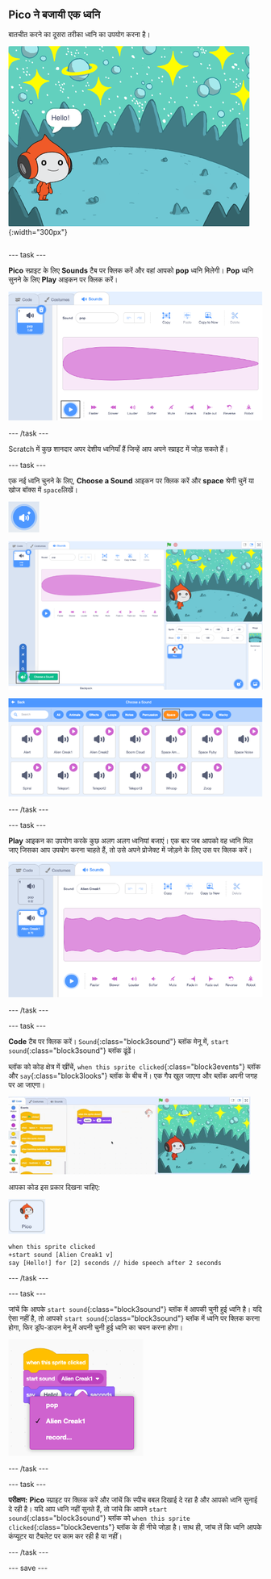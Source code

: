 ## Pico ने बजायी एक ध्वनि

<div style="display: flex; flex-wrap: wrap">
<div style="flex-basis: 200px; flex-grow: 1; margin-right: 15px;">
बातचीत करने का दूसरा तरीका ध्वनि का उपयोग करना है।
</div>
<div>

![Pico स्प्राइट बोले, "हेलो" (Hello)!](images/pico-step2.png){:width="300px"}

</div>
</div>

--- task ---

**Pico** स्प्राइट के लिए **Sounds** टैब पर क्लिक करें और वहां आपको **pop** ध्वनि मिलेगी। **Pop** ध्वनि सुनने के लिए **Play** आइकन पर क्लिक करें।

![Sounds टैब में pop ध्वनि बजाना।](images/pico-sound-play.png)

--- /task ---

Scratch में कुछ शानदार अपर देशीय ध्वनियाँ हैं जिन्हें आप अपने स्प्राइट में जोड़ सकते हैं।

--- task ---

एक नई ध्वनि चुनने के लिए, **Choose a Sound** आइकन पर क्लिक करें और **space** श्रेणी चुनें या खोज बॉक्स में `space`लिखें।

!['Choose a Sound' आइकॉन](images/sound-button.png)

![Scratch एडिटर जिसमें 'Choose a Sound' हाइलाइट किया गया है।](images/pico-choose-sound.png)

![Sound Library में 'स्पेस (Space)' श्रेणी।](images/pico-space-category.png)

--- /task ---

--- task ---

**Play** आइकन का उपयोग करके कुछ अलग अलग ध्वनियां बजाएं। एक बार जब आपको वह ध्वनि मिल जाए जिसका आप उपयोग करना चाहते हैं, तो उसे अपने प्रोजेक्ट में जोड़ने के लिए उस पर क्लिक करें।

![Sounds टैब में पॉप ध्वनि के नीचे दिखाई गई एक उदाहरण ध्वनि (Alien Creak1 ध्वनि)।](images/pico-inserted-sound.png)

--- /task ---

--- task ---

**Code** टैब पर क्लिक करें। `Sound`{:class="block3sound"} ब्लॉक मेनू में, `start sound`{:class="block3sound"} ब्लॉक ढूंढें।

ब्लॉक को कोड क्षेत्र में खींचें, `when this sprite clicked`{:class="block3events"} ब्लॉक और `say`{:class="block3looks"} ब्लॉक के बीच में। एक गैप खुल जाएगा और ब्लॉक अपनी जगह पर आ जाएगा।

![दो ब्लॉकस के बीच 'स्टार्ट साउंड (start sound)' ब्लॉक जोड़ा जा रहा है।](images/pico-insert-block.gif)

आपका कोड इस प्रकार दिखना चाहिए:

![Pico स्प्राइट।](images/pico-sprite.png)

```blocks3
when this sprite clicked
+start sound [Alien Creak1 v] 
say [Hello!] for [2] seconds // hide speech after 2 seconds
```

--- /task ---

--- task ---

जांचें कि आपके `start sound`{:class="block3sound"} ब्लॉक में आपकी चुनी हुई ध्वनि है। यदि ऐसा नहीं है, तो आपको `start sound`{:class="block3sound"} ब्लॉक में ध्वनि पर क्लिक करना होगा, फिर ड्रॉप-डाउन मेनू में अपनी चुनी हुई ध्वनि का चयन करना होगा।

!['स्टार्ट साउंड (start sound)' ब्लॉक के भीतर ड्रॉप-डाउन मेनू में Alien Creak 1 ध्वनि पर क्लिक करना।](images/pico-sound-menu.png)

--- /task ---

--- task ---

**परीक्षण:** **Pico** स्प्राइट पर क्लिक करें और जांचें कि स्पीच बबल दिखाई दे रहा है और आपको ध्वनि सुनाई दे रही है। यदि आप ध्वनि नहीं सुनते हैं, तो जांचे कि आपने `start sound`{:class="block3sound"} ब्लॉक को `when this sprite clicked`{:class="block3events"} ब्लॉक के ही नीचे जोड़ा है। साथ ही, जांच लें कि ध्वनि आपके कंप्यूटर या टैबलेट पर काम कर रही है या नहीं।

--- /task ---

--- save ---

